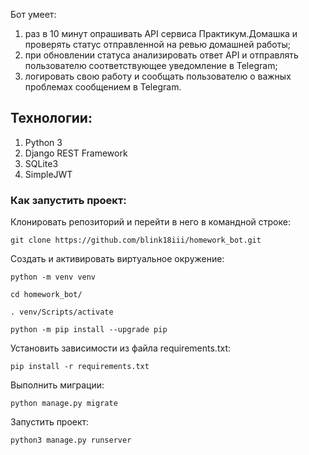 Бот умеет:

<ol>
<li>раз в 10 минут опрашивать API сервиса Практикум.Домашка и проверять статус отправленной на ревью домашней работы;</li>
<li>при обновлении статуса анализировать ответ API и отправлять пользователю соответствующее уведомление в Telegram;</li>
<li>логировать свою работу и сообщать пользователю о важных проблемах сообщением в Telegram.</li>
</ol>

## Технологии:
<ol>
<li>Python 3</li>
<li>Django REST Framework</li>
<li>SQLite3</li>
<li>SimpleJWT</li>
</ol>

### Как запустить проект:

Клонировать репозиторий и перейти в него в командной строке:

```
git clone https://github.com/blink18iii/homework_bot.git
```

Cоздать и активировать виртуальное окружение:

```
python -m venv venv
```
```
cd homework_bot/
```
```
. venv/Scripts/activate
```

```
python -m pip install --upgrade pip
```

Установить зависимости из файла requirements.txt:

```
pip install -r requirements.txt
```

Выполнить миграции:

```
python manage.py migrate
```

Запустить проект:

```
python3 manage.py runserver
```
